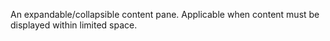 An expandable/collapsible content pane. Applicable when content must be displayed within limited space.